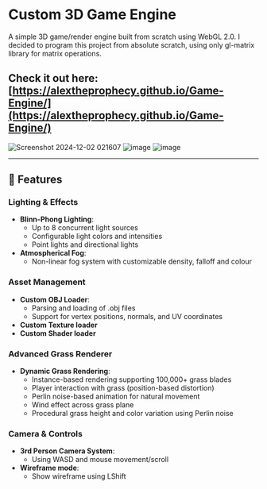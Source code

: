 # Custom 3D Game Engine

A simple 3D game/render engine built from scratch using WebGL 2.0. I decided to program this project from absolute scratch, using only gl-matrix library for matrix operations.

## Check it out here: [https://alextheprophecy.github.io/Game-Engine/](https://alextheprophecy.github.io/Game-Engine/)

![Screenshot 2024-12-02 021607](https://github.com/user-attachments/assets/cc634cfe-2bcf-4577-8233-2ace435ea995)
![image](https://github.com/user-attachments/assets/3479a975-57a2-48c8-a0fa-58d9c60a92fd)
![image](https://github.com/user-attachments/assets/9a5e9563-a0a8-414e-86c9-9e0c08c0a4fe)

---

## 🌟 Features

### Lighting & Effects
- **Blinn-Phong Lighting**:
  - Up to 8 concurrent light sources
  - Configurable light colors and intensities
  - Point lights and directional lights
- **Atmospherical Fog**:
  - Non-linear fog system with customizable density, falloff and colour

### Asset Management
- **Custom OBJ Loader**: 
  - Parsing and loading of .obj files
  - Support for vertex positions, normals, and UV coordinates
- **Custom Texture loader**
- **Custom Shader loader**

### Advanced Grass Renderer
- **Dynamic Grass Rendering**:
  - Instance-based rendering supporting 100,000+ grass blades
  - Player interaction with grass (position-based distortion)
  - Perlin noise-based animation for natural movement
  - Wind effect across grass plane
  - Procedural grass height and color variation using Perlin noise

### Camera & Controls
- **3rd Person Camera System**:
  - Using WASD and mouse movement/scroll
- **Wireframe mode**:
  - Show wireframe using LShift
